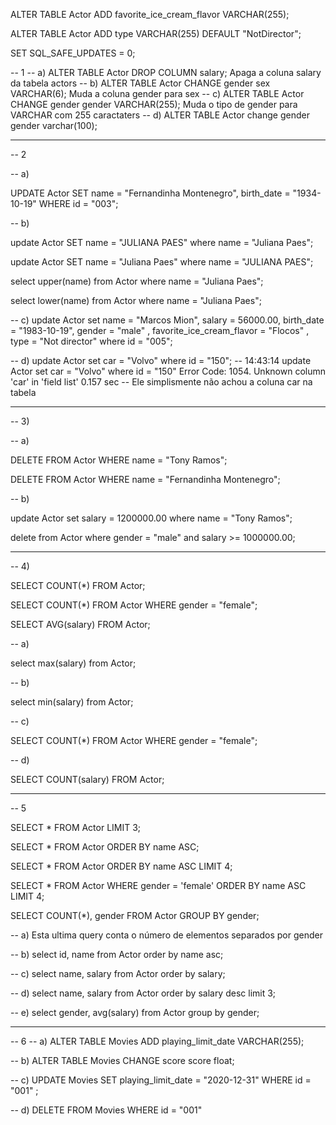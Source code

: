 ALTER TABLE Actor ADD favorite_ice_cream_flavor VARCHAR(255);

ALTER TABLE Actor ADD type VARCHAR(255) DEFAULT "NotDirector";

SET SQL_SAFE_UPDATES = 0;

-- 1
-- a) ALTER TABLE Actor DROP COLUMN salary; Apaga a coluna salary da tabela actors
-- b) ALTER TABLE Actor CHANGE gender sex VARCHAR(6); Muda a coluna gender para sex
-- c) ALTER TABLE Actor CHANGE gender gender VARCHAR(255); Muda o tipo de gender para VARCHAR com 255 caractaters
-- d)
ALTER TABLE Actor change gender gender varchar(100);

-- --------------------------------------------------------------------------------------------------------

-- 2

-- a)

UPDATE Actor
SET name = "Fernandinha Montenegro", birth_date = "1934-10-19"
WHERE id = "003";

-- b)

update Actor
SET name = "JULIANA PAES"
where name = "Juliana Paes";

update Actor
SET name = "Juliana Paes"
where name = "JULIANA PAES";

select upper(name) from Actor 
where name = "Juliana Paes";

select lower(name) from Actor 
where name = "Juliana Paes";

-- c)
update Actor
set name = "Marcos Mion", salary = 56000.00, birth_date = "1983-10-19", gender = "male" , favorite_ice_cream_flavor = "Flocos" , type = "Not director"
where id = "005";

-- d)
update Actor
set car = "Volvo"
where id = "150";
-- 14:43:14	update Actor set car = "Volvo" where id = "150"	Error Code: 1054. Unknown column 'car' in 'field list'	0.157 sec
-- Ele simplismente não achou a coluna car na tabela

-- --------------------------------------------------------------------------------------------------------

-- 3)

-- a)

DELETE FROM Actor WHERE name = "Tony Ramos";

DELETE FROM Actor WHERE name = "Fernandinha Montenegro";

-- b)

update Actor
set salary = 1200000.00
where name = "Tony Ramos";

delete from Actor
where gender = "male" and salary >= 1000000.00;

-- --------------------------------------------------------------------------------------------------------

-- 4)

SELECT COUNT(*) FROM Actor;

SELECT COUNT(*) FROM Actor WHERE gender = "female";

SELECT AVG(salary) FROM Actor;

-- a)

select max(salary) from Actor;

-- b)

select min(salary) from Actor;

-- c)

SELECT COUNT(*) FROM Actor WHERE gender = "female";

-- d)

SELECT COUNT(salary) FROM Actor;

-- --------------------------------------------------------------------------------------------------------

-- 5

SELECT * FROM Actor LIMIT 3;

SELECT * FROM Actor ORDER BY name ASC;

SELECT * FROM Actor ORDER BY name ASC LIMIT 4;

SELECT * FROM Actor
WHERE gender = 'female'
ORDER BY name ASC
LIMIT 4;

SELECT COUNT(*), gender
FROM Actor
GROUP BY gender;

-- a) Esta ultima query conta o número de elementos separados por gender

-- b) 
select id, name from Actor
order by name asc;

-- c)
select name, salary from Actor
order by salary;

-- d)
select name, salary from Actor
order by salary desc
limit 3;

-- e)
select gender, avg(salary) from Actor
group by gender;

-- --------------------------------------------------------------------------------------------------------

-- 6
-- a)
ALTER TABLE Movies ADD playing_limit_date VARCHAR(255);

-- b)
ALTER TABLE Movies CHANGE score score float;

-- c)
UPDATE Movies
SET playing_limit_date = "2020-12-31"
WHERE id = "001" ;

-- d)
DELETE FROM Movies WHERE id = "001"